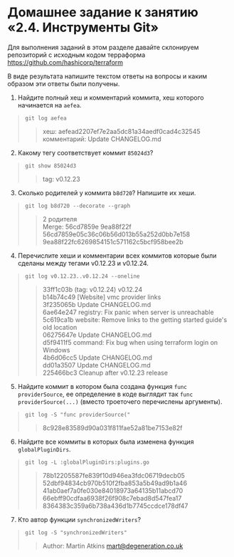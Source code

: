 # Домашнее задание к занятию «2.4. Инструменты Git»

Для выполнения заданий в этом разделе давайте склонируем репозиторий с исходным кодом 
терраформа https://github.com/hashicorp/terraform 

В виде результата напишите текстом ответы на вопросы и каким образом эти ответы были получены. 

1. Найдите полный хеш и комментарий коммита, хеш которого начинается на `aefea`.  
> `git log aefea`
>> хеш: aefead2207ef7e2aa5dc81a34aedf0cad4c32545  
>> комментарий: Update CHANGELOG.md
2. Какому тегу соответствует коммит `85024d3`?  
>`git show 85024d3`
>> tag: v0.12.23
3. Сколько родителей у коммита `b8d720`? Напишите их хеши.  
>`git log b8d720 --decorate --graph`
>> 2 родителя  
>> Merge: 56cd7859e 9ea88f22f  
>> 56cd7859e05c36c06b56d013b55a252d0bb7e158  
>> 9ea88f22fc6269854151c571162c5bcf958bee2b
4. Перечислите хеши и комментарии всех коммитов которые были сделаны между тегами  v0.12.23 и v0.12.24.  
>`git log v0.12.23..v0.12.24 --oneline`
>> 33ff1c03b (tag: v0.12.24) v0.12.24  
>> b14b74c49 [Website] vmc provider links  
>> 3f235065b Update CHANGELOG.md  
>> 6ae64e247 registry: Fix panic when server is unreachable  
>> 5c619ca1b website: Remove links to the getting started guide's old location  
>> 06275647e Update CHANGELOG.md  
>> d5f9411f5 command: Fix bug when using terraform login on Windows  
>> 4b6d06cc5 Update CHANGELOG.md  
>> dd01a3507 Update CHANGELOG.md  
>> 225466bc3 Cleanup after v0.12.23 release
5. Найдите коммит в котором была создана функция `func providerSource`, ее определение в коде выглядит 
так `func providerSource(...)` (вместо троеточего перечислены аргументы).  
>`git log -S "func providerSource("`
>> 8c928e83589d90a031f811fae52a81be7153e82f
6. Найдите все коммиты в которых была изменена функция `globalPluginDirs`.
> `git log -L :globalPluginDirs:plugins.go`
>> 78b12205587fe839f10d946ea3fdc06719decb05  
>> 52dbf94834cb970b510f2fba853a5b49ad9b1a46  
>> 41ab0aef7a0fe030e84018973a64135b11abcd70  
>> 66ebff90cdfaa6938f26f908c7ebad8d547fea17  
>> 8364383c359a6b738a436d1b7745ccdce178df47  
7. Кто автор функции `synchronizedWriters`?
> `git log -S "synchronizedWriters"`
>> Author: Martin Atkins <mart@degeneration.co.uk>